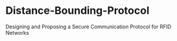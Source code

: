 # Distance-Bounding-Protocol
Designing and Proposing a Secure Communication Protocol for RFID Networks
